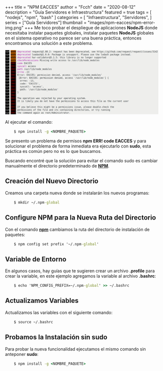 +++
title = "NPM EACCES"
author = "Fcch"
date = "2020-08-12"
description = "Guía Servidores e Infraestructura"
featured = true
tags = [
    "nodejs",
    "npm",
    "bash"
]
categories = [
    "Infraestructura",
    "Servidores",
]
series = ["Guía Servidores"]
thumbnail = "images/npm-eacces/npm-error-img.png"
+++
Me toco probar el despliegue de aplicaciones **NodeJS** donde necesitaba instalar paquetes globales, instalar paquetes **NodeJS** globales en el sistema operativo no parece ser una buena práctica, entonces encontramos una solución a este problema.

<!--more-->

![](/images/npm-eacces/npm-error-img.png)

Al ejecutar el comando:

```cmd
    $ npm install -g <NOMBRE_PAQUETE>
```

Se presento un problema de permisos **npm ERR! code EACCES** y para solucionar el problema de forma inmediata era ejecutarlo con **sudo**, esta práctica es común pero no es lo que buscamos.

Buscando encontré que la solución para evitar el comando sudo es cambiar manualmente el directorio predeterminado de [**NPM**](https://nodejs.org/en/).

## Creación del Nuevo Directorio

Creamos una carpeta nueva donde se instalarán los nuevos programas:

```cmd
    $ mkdir ~/.npm-global
```

## Configure NPM para la Nueva Ruta del Directorio

Con el comando [**npm**](https://nodejs.org/en/) cambiamos la ruta del directorio de instalación de paquetes:

```cmd
    $ npm config set prefix '~/.npm-global'
```

## Variable de Entorno

En algunos casos, hay guías que te sugieren crear un archivo **.profile** para crear la variable, en este ejemplo agregamos la variable al archivo **.bashrc**:

```cmd
    $ echo 'NPM_CONFIG_PREFIX=~/.npm-global' >> ~/.bashrc
```

## Actualizamos Variables

Actualizamos las variables con el siguiente comando:

```cmd
    $ source ~/.bashrc
```

## Probamos la Instalación sin sudo

Para probar la nueva funcionalidad ejecutamos el mismo comando sin anteponer **sudo**:

```cmd
    $ npm install -g <NOMBRE_PAQUETE>
```